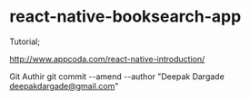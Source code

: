 # react-native-booksearch-app

Tutorial;

http://www.appcoda.com/react-native-introduction/


Git Authir
git commit --amend --author "Deepak Dargade <deepakdargade@gmail.com>" 
